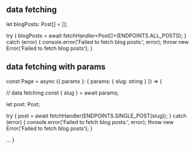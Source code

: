 ## data fetching

let blogPosts: Post[] = [];

try {
blogPosts = await fetchHandler<Post[]>(ENDPOINTS.ALL_POSTS);
} catch (error) {
console.error('Failed to fetch blog posts:', error);
throw new Error('Failed to fetch blog posts');
}

## data fetching with params

const Page = async ({ params }: { params: { slug: string } }) => {

// data fetching
const { slug } = await params;

let post: Post;

try {
post = await fetchHandler<Post>(ENDPOINTS.SINGLE_POST(slug));
} catch (error) {
console.error('Failed to fetch blog posts:', error);
throw new Error('Failed to fetch blog posts');
}

...
}
